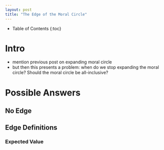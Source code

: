 ```yaml
---
layout: post
title: "The Edge of the Moral Circle"
---
```


- Table of Contents
{:toc}

# Intro
- mention previous post on expanding moral circle
- but then this presents a problem: when do we stop expanding the moral circle? Should the
  moral circle be all-inclusive?

# Possible Answers
## No Edge
## Edge Definitions
### Expected Value
